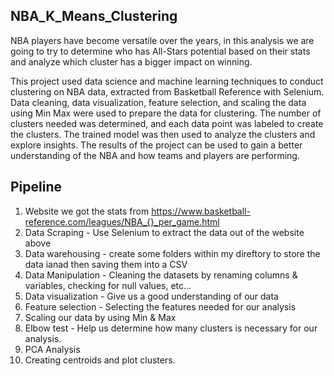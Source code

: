 ## NBA_K_Means_Clustering
NBA players have become versatile over the years, in this analysis we are going to try to determine who has All-Stars potential based on their stats and analyze which cluster has a bigger impact on winning.

This project used data science and machine learning techniques to conduct clustering on NBA data, extracted from Basketball Reference with Selenium. Data cleaning, data visualization, feature selection, and scaling the data using Min Max were used to prepare the data for clustering. The number of clusters needed was determined, and each data point was labeled to create the clusters. The trained model was then used to analyze the clusters and explore insights. The results of the project can be used to gain a better understanding of the NBA and how teams and players are performing.

## Pipeline

1. Website we got the stats from https://www.basketball-reference.com/leagues/NBA_{}_per_game.html
2. Data Scraping - Use Selenium to extract the data out of the website above
3. Data warehousing - create some folders within my direftory to store the data ianad then saving them into a CSV
4. Data Manipulation - Cleaning the datasets by renaming columns & variables, checking for null values, etc...
5. Data visualization - Give us a good understanding of our data 
6. Feature selection - Selecting the features needed for our analysis
7. Scaling our data by using Min & Max
8. Elbow test - Help us determine how many clusters is necessary for our analysis.
9. PCA Analysis
10. Creating centroids and plot clusters.
